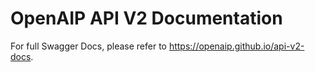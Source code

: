 # OpenAIP API V2 Documentation

For full Swagger Docs, please refer to https://openaip.github.io/api-v2-docs.
